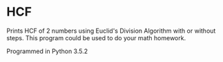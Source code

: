 # HCF

Prints HCF of 2 numbers using Euclid's Division Algorithm with or without steps. This program could be used to do your math homework.

Programmed in Python 3.5.2
